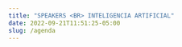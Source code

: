 ```yaml
---
title: "SPEAKERS <BR> INTELIGENCIA ARTIFICIAL"
date: 2022-09-21T11:51:25-05:00
slug: /agenda
---
```

